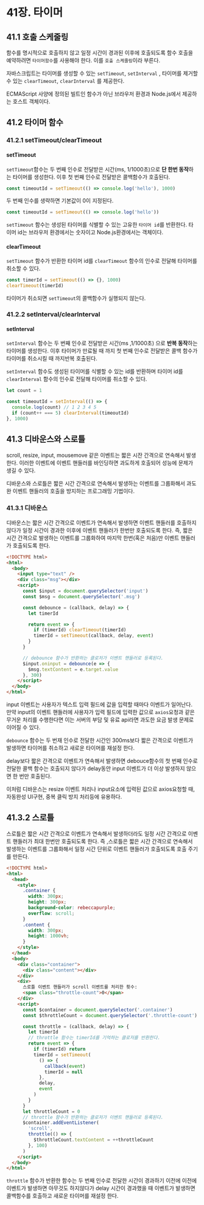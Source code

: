 # 41장. 타이머

## 41.1 호출 스케줄링

함수를 명시적으로 호출하지 않고 일정 시간이 경과된 이후에 호출되도록 함수 호출을 예약하려면 `타이머함수`를 사용해야 한다. 이를 `호출 스케줄링`이라 부른다.

자바스크립트는 타이머를 생성할 수 있는 `setTimeout`, `setInterval` , 타이머를 제거할 수 있는 `clearTimeout`, `clearInterval` 를 제공한다.

ECMAScript 사양에 정의된 빌트인 함수가 아닌 브라우저 환경과 Node.js에서 제공하는 호스트 객체이다.

## 41.2 타이머 함수

### 41.2.1 setTimeout/clearTimeout

#### setTimeout

`setTimeout`함수는 두 번째 인수로 전달받은 시간(ms, 1/1000초)으로 **단 한번 동작**하는 타이머를 생성한다. 이후 첫 번째 인수로 전달받은 콜백함수가 호출된다.

```js
const timeoutId = setTimeout(() => console.log('hello'), 1000)
```

두 번째 인수를 생략하면 기본값이 0이 지정된다.

```js
const timeoutId = setTimeout(() => console.log('hello'))
```

`setTimeout` 함수는 생성된 타이머를 식별할 수 있는 고유한 `타이머 id`를 반환한다. 타이머 id는 브라우저 환경에서는 숫자이고 Node.js환경에서는 객체이다.

#### clearTimeout

`setTimeout` 함수가 반환한 타이머 id를 `clearTimeout` 함수의 인수로 전달해 타이머를 취소할 수 있다.

```js
const timerId = setTimeout(() => {}, 1000)
clearTimeout(timerId)
```

타이머가 취소되면 `setTimeout`의 콜백함수가 실행되지 않는다.

### 41.2.2 setInterval/clearInterval

#### setInterval

`setInterval` 함수는 두 번째 인수로 전달받은 시간(ms ,1/1000초)
으로 **반복 동작**하는 타이머를 생성한다. 이후 타이머가 만료될 때 까지 첫 번째 인수로 전달받은 콜백 함수가 타이머를 취소시킬 때 까지반복 호출된다.

`setInterval` 함수도 생성된 타이머를 식별할 수 있는 id를 반환하며 타이머 id를 `clearInterval` 함수의 인수로 전달해 타이머를 취소할 수 있다.

```js
let count = 1

const timeoutId = setInterval(() => {
  console.log(count) // 1 2 3 4 5
  if (count++ === 5) clearInterval(timeoutId)
}, 1000)
```

## 41.3 디바운스와 스로틀

scroll, resize, input, mousemove 같은 이벤트는 짧은 시잔 간격으로 연속해서 발생한다. 이러한 이벤트에 이벤트 핸들러를 바인딩하면 과도하게 호출되어 성능에 문제가 생길 수 있다.

디바운스와 스로틀은 짧은 시간 간격으로 연속해서 발생하는 이벤트를 그룹화해서 과도완 이벤트 핸들러의 호출을 방지하는 프로그래밍 기법이다.

### 41.3.1 디바운스

디바운스는 짧은 시간 간격으로 이벤트가 연속해서 발생하면 이벤트 핸들러를 호출하지 않다가 일정 시간이 경과한 이후에 이벤트 핸들러가 한번만 호출되도록 한다. 즉, 짧은 시간 간격으로 발생하는 이벤트를 그룹화하여 마지막 한번(혹은 처음)만 이벤트 핸들러가 호출되도록 한다.

```html
<!DOCTYPE html>
<html>
  <body>
    <input type="text" />
    <div class="msg"></div>
    <script>
      const $input = document.querySelector('input')
      const $msg = document.querySelector('.msg')

      const debounce = (callback, delay) => {
        let timerId

        return event => {
          if (timerId) clearTimeout(timerId)
          timerId = setTimeout(callback, delay, event)
        }
      }

      // debounce 함수가 반환하는 클로저가 이벤트 핸들러로 등록된다.
      $input.oninput = debounce(e => {
        $msg.textContent = e.target.value
      }, 300)
    </script>
  </body>
</html>
```

input 이벤트는 사용자가 텍스트 입력 필드에 값을 입력할 때마다 이벤트가 일어난다.
만약 input의 이벤트 핸들러에 사용자가 입력 필드에 입력한 값으로 `axios`요청과 같은 무거운 처리를 수행한다면 이는 서버의 부담 및 유료 api라면 과도한 요금 발생 문제로 이어질 수 있다.

`debounce` 함수는 두 번재 인수로 전달한 시간인 300ms보다 짧은 간격으로 이벤트가 발생하면 타이머를 취소하고 새로운 타이머를 재설정 한다.

delay보다 짧은 간격으로 이벤트가 연속해서 발생하면 debouce함수의 첫 번째 인수로 전달한 콜백 함수는 호출되지 않다가 delay동안 input 이벤트가 더 이상 발생하지 않으면 한 번만 호출된다.

이처럼 디바운스는 resize 이벤트 처리나 input요소에 입력된 값으로 axios요청할 때, 자동완성 UI구현, 중복 클릭 방지 처리등에 유용하다.

## 41.3.2 스로틀

스로틀은 짧은 시간 간격으로 이벤트가 연속해서 발생하더라도 일정 시간 간격으로 이벤트 핸들러가 최대 한번만 호출되도록 한다. 즉 ,스로틀은 짧은 시간 간격으로 연속해서 발생하는 이벤트를 그룹화해서 일정 시간 단위로 이벤트 핸들러가 호출되도록 호출 주기를 만든다.

```html
<!DOCTYPE html>
<html>
  <head>
    <style>
      .container {
        width: 300px;
        height: 300px;
        background-color: rebeccapurple;
        overflow: scroll;
      }
      .content {
        width: 300px;
        height: 1000vh;
      }
    </style>
  </head>
  <body>
    <div class="container">
      <div class="content"></div>
    </div>
    <div>
      스로틀 이벤트 핸들러가 scroll 이벤트를 처리한 횟수:
      <span class="throttle-count">0</span>
    </div>
    <script>
      const $container = document.querySelector('.container')
      const $throttleCount = document.querySelector('.throttle-count')

      const throttle = (callback, delay) => {
        let timerId
        // throttle 함수는 timerId를 기억하는 클로저를 반환한다.
        return event => {
          if (timerId) return
          timerId = setTimeout(
            () => {
              callback(event)
              timerId = null
            },
            delay,
            event
          )
        }
      }
      let throttleCount = 0
      // throttle 함수가 반환하는 클로저가 이벤트 핸들러로 등록된다.
      $container.addEventListener(
        'scroll',
        throttle(() => {
          $throttleCount.textContent = ++throttleCount
        }, 100)
      )
    </script>
  </body>
</html>
```

`throttle` 함수가 반환한 함수는 두 번째 인수로 전달한 시간이 경과하기 이전에 이전에 이벤트가 발생하면 아무것도 하지않다가 delay 시간이 경과했을 때 이벤트가 발생하면 콜백함수를 호출하고 새로운 타이머를 재설정 한다.
